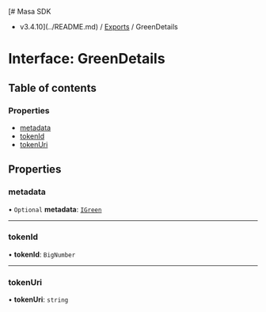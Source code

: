 [# Masa SDK
 - v3.4.10](../README.md) / [Exports](../modules.md) / GreenDetails

# Interface: GreenDetails

## Table of contents

### Properties

- [metadata](GreenDetails.md#metadata)
- [tokenId](GreenDetails.md#tokenid)
- [tokenUri](GreenDetails.md#tokenuri)

## Properties

### metadata

• `Optional` **metadata**: [`IGreen`](IGreen.md)

___

### tokenId

• **tokenId**: `BigNumber`

___

### tokenUri

• **tokenUri**: `string`
